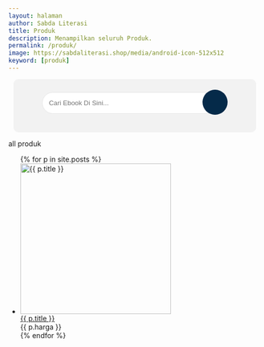 ```yaml
---
layout: halaman
author: Sabda Literasi
title: Produk
description: Menampilkan seluruh Produk.
permalink: /produk/
image: https://sabdaliterasi.shop/media/android-icon-512x512
keyword: [produk]
---
```

<style>.search-area{background:#f2f2f2;padding:10px;border:1px solid #f3f3f3;margin:10px;text-align:center;border-radius:10px}.codehim-ss-bar{padding:10px;box-sizing:border-box}.codehim-ss-bar input[type=text]{color:#444;caret-color:#000;font-size:10pt;width:80%;padding:13px;display:inline;background:#fff;border:1px solid #e6e6e6;outline:0;border-radius:30px 0 0 30px}.codehim-circle-search-button:hover{box-shadow:1px 2px 6px #444;color:#3ea055;background:#fff}.codehim-ss-bar input[type=text]:focus{background:#fff;box-shadow:1px 2px 8px #3ea055}.codehim-circle-search-button{display:inline-block;margin-left:-33px;border:0;outline:0;background:#052a49;color:#fff;width:50px;height:50px;cursor:pointer;transition:.3s;-webkit-transition:.3s;-moz-transition:.3s;font-size:14pt;border-radius:50%}.codehim-circle-search-button:before{content:"\e986";font-family:sugengidfont;font-weight:400}</style>
<div class='search-area'><div class='codehim-ss-bar'> <form id="CariProduk"><input onkeyup="cariproduk()" type='text' id="SerNOw" autocomplete="off" placeholder="Cari Ebook Di Sini..."/><button type="submit" class="codehim-circle-search-button" disabled> </button> </form> </div> </div>
<div id="ms-related-post"><div class="ms-related-title"><p id="hasilo">all produk</p></div>
  <ul class="ms-related-hasthumb" id="isi_produk">
  {% for p in site.posts %}
 <li data-search-term="{{ p.title | replace: ' ','' | downcase }}{{ p.author | replace: ' ','' | downcase }}{{ p.description | replace: ' ','' | downcase }}" class="searproduk"><div class="msr-thumb-outer"><a title="{{ p.title }}" href="{{ p.url | prepend: site.url }}"><span class='sabda-bookmark-btn produk' data-quantity='1' data-borkimage='{{ p.image }}?resize=320%2C320&ssl=1' data-id='{{ p.url | replace: "/","" }}' data-link='{{ p.url | prepend: site.url }}' data-title='{{ p.title }}'><i class="fa-regular fa-bookmark"></i></span><img alt="{{ p.title }}" class="msr-thumb lazyload" data-src="{{ p.image }}" width="300" height="300" src="data:,"><div class="lazy-loading"></div></a></div><div class="msr-post-summary"><div class="msr-post-title"><a title="{{ p.title }}" href="{{ p.url | prepend: site.url }}">{{ p.title }}</a></div><div class="harga-produk">{{ p.harga }}</div><div class="Rate" data-id="{{ p.url }}"></div></div></li>
  {% endfor %}
  </ul></div>

<script>
  var url_wa = 'https://api.whatsapp.com/send/';
  if( /Android|webOS|iPhone|iPad|iPod|BlackBerry|IEMobile|Opera Mini/i.test(navigator.userAgent) ){url_wa = 'whatsapp://send/'};  
function noproduk(){      
var kaka=document.getElementsByClassName('showw');
var kaka1=document.getElementById("hasilo");
if (kaka.length > 0){
        kaka1.innerHTML='Total Ebook: '+kaka.length
          }
      else{
          kaka1.innerHTML='Maaf Ebook yang Anda cari belum kami input.<br>HUBUNGI PENJUAL UNTUK REQUEST EBOOK<br><a href="'+url_wa+'?phone=6285186666836&amp;text=Halo%20min%20saya%20ingin%20memesan%20Ebook%2Cberikut%20datanya%3A%0A---%0AJudul%3A%0APenulis%3A%0APenerbit%3A%0A---%0Asaya%20berharap%20bisa%20segerah%20di%20upload%20di%20https%3A%2F%2Fsabdaliteari.shop" style="border: 2px solid; display: block; margin: 7px; padding: 2px; font-weight: 600;">KLIK DISINI</a>'
          }};
  function cariproduk(){
	var input = document.getElementById("SerNOw");
	var filter = input.value.toLowerCase();
	var ul = document.getElementById("isi_produk");
	var li = document.querySelectorAll("#ms-related-post .ms-related-hasthumb li.searproduk");
	for(var i = 0; i<li.length; i++){
		var ahref = li[i];
		if(ahref.getAttribute('data-search-term').toLowerCase().indexOf(filter.split(' ').join('')) > -1){
			li[i].classList.remove('hidden');
            li[i].classList.add('showw');

		}
      else{
			li[i].classList.add('hidden');
          li[i].classList.remove('showw');   
        }
noproduk()
	}
}; 

function PARams(){
  var e=function e(a=null){if(null===a)return null;for(var t,i=[],l=window.location.href.slice(window.location.href.indexOf("?")+1).split("&"),s=0;s<l.length;s++)t=l[s].split("="),i.push(t[0]),i[t[0]]=t[1];return i[a]}("ebook"),a=e.toLowerCase().replace("#","").split("%20").join("");console.log(a),document.getElementById("isi_produk");for(var t=document.querySelectorAll("#ms-related-post .ms-related-hasthumb li.searproduk"),i=0;i<t.length;i++){t[i].getAttribute("data-search-term").toLowerCase().indexOf(a.split(" ").join(""))>-1?(t[i].classList.remove("hidden"),t[i].classList.add("showw")):(t[i].classList.add("hidden"),t[i].classList.remove("showw"));var l=document.getElementsByClassName("showw"),s=document.getElementById("hasilo");l.length>0?s.innerHTML="Hasil dari:  <i>"+e.toUpperCase().replace("#","").split("%20").join(" ")+"</i><br/> Total Ebook: "+l.length:s.innerHTML='Maaf Ebook yang Anda cari (<i>'+e.toUpperCase().replace("#","").split("%20").join(" ")+'</i>) belum kami input.<br>HUBUNGI PENJUAL UNTUK REQUEST EBOOK<br><a href="'+url_wa+'?phone=6285186666836&amp;text=Halo%20min%20saya%20ingin%20memesan%20Ebook%2Cberikut%20datanya%3A%0A---%0AJudul%3A%0APenulis%3A%0APenerbit%3A%0A---%0Asaya%20berharap%20bisa%20segerah%20di%20upload%20di%20https%3A%2F%2Fsabdaliteari.shop" style="border: 2px solid; display: block; margin: 7px; padding: 2px; font-weight: 600;">KLIK DISINI</a>',document.getElementById("ulng").style.display="flex"}}
  
  </script>
